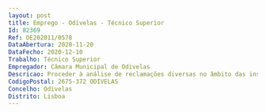 ```yaml
--- 
layout: post
title: Emprego - Odivelas - Técnico Superior
Id: 82369
Ref: OE202011/0578
DataAbertura: 2020-11-20
DataFecho: 2020-12-10
Trabalho: Técnico Superior
Empregador: Câmara Municipal de Odivelas
Descricao: Proceder à análise de reclamações diversas no âmbito das instalações elétricas e efetuar a respetiva proposta de intervenção  Emitir pareceres técnicos na área de eletricidade  Elaborar Projetos nas especialidades de Instalações Elétricas, Telecomunicações, Segurança contra Incêndio e de Gás, bem como contacto com as entidades competentes  Proceder ao acompanhamento técnico das intervenções  Proceder ao acompanhamento e fiscalização de empreitadas de eletricidade  Controlar os procedimentos legais exigidos em processo de obra  Proceder à introdução de dados no PORTAL BASE   BASE GOV de todos os processos a decorrer para obtenção de relatórios finais de obra.
CodigoPostal: 2675-372 ODIVELAS
Concelho: Odivelas
Distrito: Lisboa
--- 
```

